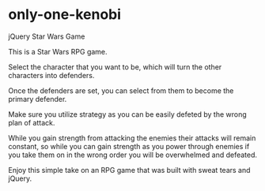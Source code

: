 # only-one-kenobi
jQuery Star Wars Game

This is a Star Wars RPG game. 

Select the character that you want to be, which will turn the other characters into defenders.

Once the defenders are set, you can select from them to become the primary defender.

Make sure you utilize strategy as you can be easily defeted by the wrong plan of attack.

While you gain strength from attacking the enemies their attacks will remain constant, so while you can gain strength as you power through enemies if you take them on in the wrong order you will be overwhelmed and defeated.

Enjoy this simple take on an RPG game that was built with sweat tears and jQuery.